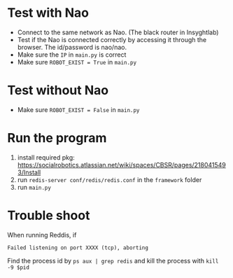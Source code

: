 # Test with Nao
- Connect to the same network as Nao. (The black router in Insyghtlab) 
- Test if the Nao is connected correctly by accessing it through the browser. The id/password is nao/nao.
- Make sure the `IP` in `main.py` is correct
- Make sure `ROBOT_EXIST = True` in `main.py`

# Test without Nao
- Make sure `ROBOT_EXIST = False` in `main.py`

# Run the program
1. install required pkg: https://socialrobotics.atlassian.net/wiki/spaces/CBSR/pages/2180415493/Install
2. run `redis-server conf/redis/redis.conf` in the `framework` folder
3. run `main.py`

# Trouble shoot
When running Reddis, if
```
Failed listening on port XXXX (tcp), aborting
```
Find the process id by `ps aux | grep redis` and kill the process with `kill -9 $pid`